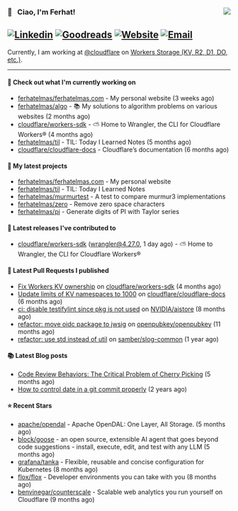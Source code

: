 ### 👋 &nbsp; Ciao, I'm Ferhat! <img align="right" src="https://komarev.com/ghpvc/?username=ferhatelmas" />
[![Linkedin](https://img.shields.io/badge/LinkedIn--_.svg?style=social&logo=linkedin)](https://www.linkedin.com/in/ferhatelmas/)
[![Goodreads](https://img.shields.io/badge/goodreads--_.svg?style=social&logo=goodreads)](https://www.goodreads.com/user/show/24238914-ferhat-elmas/)
[![Website](https://img.shields.io/badge/website--_.svg?style=social&logo=rss)](https://ferhatelmas.com/)
[![Email](https://img.shields.io/badge/email--_.svg?logo=Gmail&style=social)](mailto:elmas.ferhat@gmail.com)
-----------

Currently, I am working at [@cloudflare](https://github.com/cloudflare) on [Workers Storage (KV, R2, D1, DO, etc.)](https://developers.cloudflare.com/products/?product-group=Storage).







-----------
#### 👷 Check out what I'm currently working on

- [ferhatelmas/ferhatelmas.com](https://github.com/ferhatelmas/ferhatelmas.com) - My personal website (3 weeks ago)
- [ferhatelmas/algo](https://github.com/ferhatelmas/algo) - :books: My solutions to algorithm problems on various websites (2 months ago)
- [cloudflare/workers-sdk](https://github.com/cloudflare/workers-sdk) - ⛅️ Home to Wrangler, the CLI for Cloudflare Workers® (4 months ago)
- [ferhatelmas/til](https://github.com/ferhatelmas/til) - TIL: Today I Learned Notes (5 months ago)
- [cloudflare/cloudflare-docs](https://github.com/cloudflare/cloudflare-docs) - Cloudflare’s documentation (6 months ago)

#### 🌱 My latest projects

- [ferhatelmas/ferhatelmas.com](https://github.com/ferhatelmas/ferhatelmas.com) - My personal website
- [ferhatelmas/til](https://github.com/ferhatelmas/til) - TIL: Today I Learned Notes
- [ferhatelmas/murmurtest](https://github.com/ferhatelmas/murmurtest) - A test to compare murmur3 implementations
- [ferhatelmas/zero](https://github.com/ferhatelmas/zero) - Remove zero space characters
- [ferhatelmas/pi](https://github.com/ferhatelmas/pi) - Generate digits of PI with Taylor series

#### 🚀 Latest releases I've contributed to

- [cloudflare/workers-sdk](https://github.com/cloudflare/workers-sdk) ([wrangler@4.27.0](https://github.com/cloudflare/workers-sdk/releases/tag/wrangler%404.27.0), 1 day ago) - ⛅️ Home to Wrangler, the CLI for Cloudflare Workers®

#### 🔨 Latest Pull Requests I published

- [Fix Workers KV ownership](https://github.com/cloudflare/workers-sdk/pull/8693) on [cloudflare/workers-sdk](https://github.com/cloudflare/workers-sdk) (4 months ago)
- [Update limits of KV namespaces to 1000](https://github.com/cloudflare/cloudflare-docs/pull/19404) on [cloudflare/cloudflare-docs](https://github.com/cloudflare/cloudflare-docs) (6 months ago)
- [ci: disable testifylint since pkg is not used](https://github.com/NVIDIA/aistore/pull/193) on [NVIDIA/aistore](https://github.com/NVIDIA/aistore) (8 months ago)
- [refactor: move oidc package to jwsig](https://github.com/openpubkey/openpubkey/pull/211) on [openpubkey/openpubkey](https://github.com/openpubkey/openpubkey) (11 months ago)
- [refactor: use std instead of util](https://github.com/samber/slog-common/pull/7) on [samber/slog-common](https://github.com/samber/slog-common) (1 year ago)

#### 📚 Latest Blog posts

- [Code Review Behaviors: The Critical Problem of Cherry Picking](https://ferhatelmas.com/blog/code-review-behaviors-the-critical-problem-of-cherry-picking) (5 months ago)
- [How to control date in a git commit properly](https://ferhatelmas.com/blog/how-to-commit-in-the-past) (2 years ago)

#### ⭐ Recent Stars

- [apache/opendal](https://github.com/apache/opendal) - Apache OpenDAL: One Layer, All Storage. (5 months ago)
- [block/goose](https://github.com/block/goose) - an open source, extensible AI agent that goes beyond code suggestions - install, execute, edit, and test with any LLM (5 months ago)
- [grafana/tanka](https://github.com/grafana/tanka) - Flexible, reusable and concise configuration for Kubernetes (8 months ago)
- [flox/flox](https://github.com/flox/flox) - Developer environments you can take with you (8 months ago)
- [benvinegar/counterscale](https://github.com/benvinegar/counterscale) - Scalable web analytics you run yourself on Cloudflare (9 months ago)
